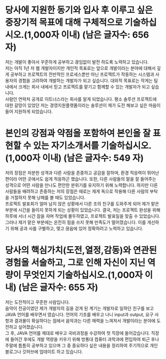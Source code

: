 # 당사에 지원한 동기와 입사 후 이루고 싶은 중장기적 목표에 대해 구체적으로 기술하십시오.(1,000자 이내) (남은 글자수: 656 자)

저는 개발이 좋아서 꾸준하게 공부하고 끊임없이 발전 하도록 노력하고 있습니다.  
저는 아직 1년 차 웹 개발자이지만 개인적 목표로는 앞으로 개발이라는 분야에 대해서 깊게 공부하고 프로젝트의 전반적인 프로세스뿐만 아닌 프로젝트가 작동하는 시스템과 사용자의 경험을 고려하여 개발하는 개발자가 되고 싶습니다. 대외적 목표로는 작게는 팀 내에서 크게는 회사 내에서 믿고 프로젝트를 맡기고 함께할 수 있는 개발자가 되고 싶습니다.  
사람인 연락처 공개로 이트너스라는 회사를 알게 되었습니다. 평소 솔루션 프로젝트에 대한 갈망이 있었던 저는 경영지원플랫폼이라는 솔루션이 제가 도전 해보고 싶은 마음이 들어 지원하게 되었습니다.

# 본인의 강점과 약점을 포함하여 본인을 잘 표현할 수 있는 자기소개서를 기술하십시오.(1,000자 이내) (남은 글자수: 549 자)

저의 장점은 차분한 성격과 다른 사람을 존중하고 공감을 잘하며, 환경 적응력이 뛰어난 편이라 어떤 곳에서도 쉽게 적응하곤 했습니다. 또한, 다른 사람들의 말을 잘 들어주는 성격으로 어떤 사람을 만나도 편안한 분위기를 유지하기 위해 노력합니다. 하지만 다른 사람들을 배려하고 존중하는 저의 장점은 때로는 제게 독으로 작용해 다른 사람의 부탁을 거절하지 못해 낭패를 볼 때도 있었습니다.  
프로젝트 발표회가 얼마 남지 않은 상황에서 다른 조의 친구를 도와주게 되어 제가 맡은 부분에 시간을 들이지 못하게 되는 상황이 있었습니다. 결국, 저는 프로젝트 완성을 위해 하루에 서너 시간 잠을 자며 작업에 몰두하였고, 프로젝트 발표일을 맞출 수 있었습니다. 그러나 제가 맡은 부분에는 온전히 힘을 쓰지 못해 만족도가 떨어졌습니다. 이를 개선하기 위해 공과 사를 구별하고, 맺고 끊음에 있어 정확하려고 노력하고 있습니다.

# 당사의 핵심가치(도전,열정,감동)와 연관된 경험을 서술하고, 그로 인해 자신이 지닌 역량이 무엇인지 기술하십시오.(1,000자 이내) (남은 글자수: 655 자)

저는 도전적이고 꾸준한 사람입니다.  
음악이 전공이였던 제가 개발자의 길을 걷게 된 계기는 개발자로 일하던 친구를 보고 JAVA 언어를 배우면서 였습니다. 언어의 기초를 배우고 나니 input과 output, 요구 사항과 결과물이 확실하다는 점에서 음악과는 다른 매력을 느껴져서 개발이라는 분야에 도전하고 싶어졌습니다.  
그 후, JAVA 언어를 제대로 배우고 국비과정을 수강하여 첫 직장에 들어갔습니다. 직장에 들어간 후에도 개발 역량을 키우기 위해 방통대 컴퓨터 과학과에 편입하여 퇴근 후나 주말에 틈틈히 공부하고 있으며 그 중 중요하다 싶은 내용을 정리하여 주기적으로 개인 블로그나 깃허브에 업데이트 하고 있습니다.
